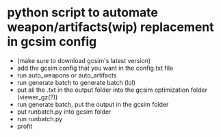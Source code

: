 # python script to automate weapon/artifacts(wip) replacement in gcsim config
- (make sure to download gcsim's latest version)
- add the gcsim config that you want in the config.txt file
- run auto_weapons or auto_artifacts
- run generate batch to generate batch (lol)
- put all the .txt in the output folder into the gcsim optimization folder (viewer_gz(?))
- run generate batch, put the output in the gcsim folder
- put runbatch.py into gcsim folder
- run runbatch.py
- profit
